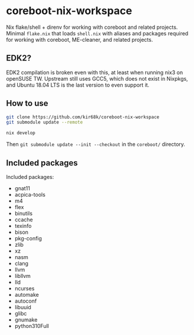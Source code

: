 # coreboot-nix-workspace
Nix flake/shell + direnv for working with coreboot and related projects.
Minimal `flake.nix` that loads `shell.nix` with aliases and packages required for working with coreboot, ME-cleaner, and related projects.

## EDK2?
EDK2 compilation is broken even with this, at least when running nix3 on openSUSE TW.
Upstream still uses GCC5, which does not exist in Nixpkgs, and Ubuntu 18.04 LTS is the last version to even support it.

## How to use
```bash
git clone https://github.com/kir68k/coreboot-nix-workspace
git submodule update --remote

nix develop
```
Then `git submodule update --init --checkout` in the `coreboot/` directory.

## Included packages
Included packages:
- gnat11
- acpica-tools
- m4
- flex
- binutils
- ccache
- texinfo
- bison
- pkg-config
- zlib
- xz
- nasm
- clang
- llvm
- libllvm
- lld
- ncurses
- automake
- autoconf
- libuuid
- glibc
- gnumake
- python310Full

